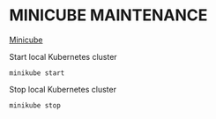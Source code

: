 # MINICUBE MAINTENANCE

[Minicube](https://kubernetes.io/docs/setup/minikube/)


Start local Kubernetes cluster
```
minikube start
```


Stop local Kubernetes cluster
```
minikube stop
```























